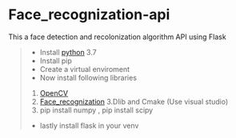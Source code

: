 # Face_recognization-api
This a face detection and recolonization algorithm API using Flask



> - Install [python]([https://www.python.org/downloads/](https://www.python.org/downloads/)) 3.7
> - Install pip
> - Create a virtual enviroment 
> - Now install following libraries
> 1.  [OpenCV]([https://pypi.org/project/opencv-python/](https://pypi.org/project/opencv-python/))
> 2. [Face_recognization]([https://pypi.org/project/face_recognition/](https://pypi.org/project/face_recognition/))
> 3.Dlib and Cmake (Use visual studio) 
> 4. pip install numpy , pip install scipy
> - lastly install flask in your venv 
